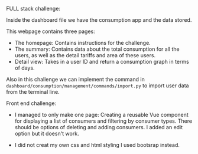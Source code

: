 FULL stack challenge:


Inside the dashboard file we have the consumption app and the data stored.

This webpage contains three pages:
- The homepage: Contains instructions for the challenge.
- The summary: Contains data about the total consumption for all the users, as well as the detail tariffs and area of these users.
- Detail view: Takes in a user ID and return a consumption graph in terms of days. 

Also in this challenge we can implement the command in  `dashboard/consumption/management/commands/import.py`
to import user data from the terminal line. 


Front end challenge:
- I managed to only make one page: Creating a reusable Vue component for displaying a list of consumers and filtering by consumer types. There should be options of deleting and adding consumers.
I added an edit option but it doesn't work. 

- I did not creat my own css and html styling I used bootsrap instead. 


